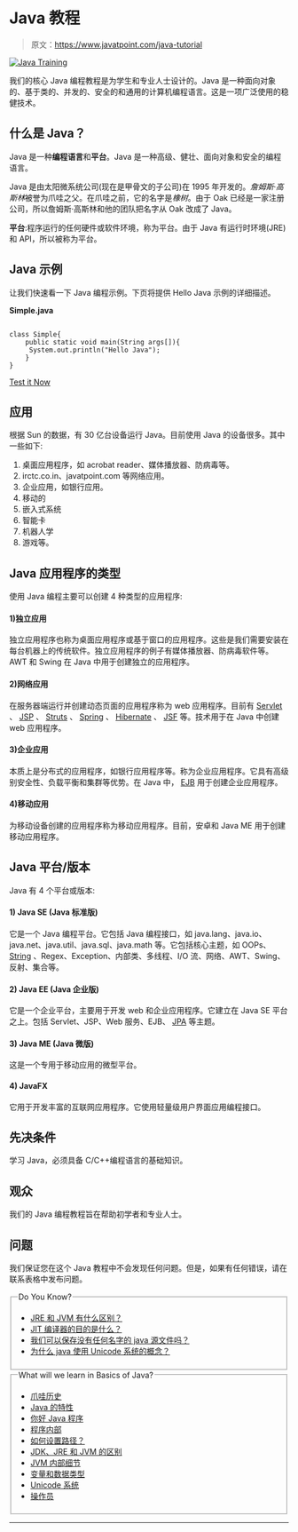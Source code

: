 # Java 教程

> 原文：<https://www.javatpoint.com/java-tutorial>

[![Java Training](../img/75861dec4033c33064f56129fbb22251.png)](https://training.javatpoint.com/)

我们的核心 Java 编程教程是为学生和专业人士设计的。Java 是一种面向对象的、基于类的、并发的、安全的和通用的计算机编程语言。这是一项广泛使用的稳健技术。

## 什么是 Java？

Java 是一种**编程语言**和**平台**。Java 是一种高级、健壮、面向对象和安全的编程语言。

Java 是由太阳微系统公司(现在是甲骨文的子公司)在 1995 年开发的。*詹姆斯·高斯林*被誉为爪哇之父。在爪哇之前，它的名字是*橡树*。由于 Oak 已经是一家注册公司，所以詹姆斯·高斯林和他的团队把名字从 Oak 改成了 Java。

**平台**:程序运行的任何硬件或软件环境，称为平台。由于 Java 有运行时环境(JRE)和 API，所以被称为平台。

## Java 示例

让我们快速看一下 Java 编程示例。下页将提供 Hello Java 示例的详细描述。

**Simple.java**

```

class Simple{
    public static void main(String args[]){
     System.out.println("Hello Java");
    }
}

```

[Test it Now](https://compiler.javatpoint.com/opr/test.jsp?filename=Simple)

## 应用

根据 Sun 的数据，有 30 亿台设备运行 Java。目前使用 Java 的设备很多。其中一些如下:

1.  桌面应用程序，如 acrobat reader、媒体播放器、防病毒等。
2.  irctc.co.in、javatpoint.com 等网络应用。
3.  企业应用，如银行应用。
4.  移动的
5.  嵌入式系统
6.  智能卡
7.  机器人学
8.  游戏等。

## Java 应用程序的类型

使用 Java 编程主要可以创建 4 种类型的应用程序:

#### 1)独立应用

独立应用程序也称为桌面应用程序或基于窗口的应用程序。这些是我们需要安装在每台机器上的传统软件。独立应用程序的例子有媒体播放器、防病毒软件等。AWT 和 Swing 在 Java 中用于创建独立的应用程序。

#### 2)网络应用

在服务器端运行并创建动态页面的应用程序称为 web 应用程序。目前有 [Servlet](servlet-tutorial) 、 [JSP](jsp-tutorial) 、 [Struts](struts-2-tutorial) 、 [Spring](spring-tutorial) 、 [Hibernate](hibernate-tutorial) 、 [JSF](jsf-tutorial) 等。技术用于在 Java 中创建 web 应用程序。

#### 3)企业应用

本质上是分布式的应用程序，如银行应用程序等。称为企业应用程序。它具有高级别安全性、负载平衡和集群等优势。在 Java 中， [EJB](https://www.javatpoint.com/ejb-tutorial) 用于创建企业应用程序。

#### 4)移动应用

为移动设备创建的应用程序称为移动应用程序。目前，安卓和 Java ME 用于创建移动应用程序。

## Java 平台/版本

Java 有 4 个平台或版本:

#### 1) Java SE (Java 标准版)

它是一个 Java 编程平台。它包括 Java 编程接口，如 java.lang、java.io、java.net、java.util、java.sql、java.math 等。它包括核心主题，如 OOPs、 [String](java-string) 、Regex、Exception、内部类、多线程、I/O 流、网络、AWT、Swing、反射、集合等。

#### 2) Java EE (Java 企业版)

它是一个企业平台，主要用于开发 web 和企业应用程序。它建立在 Java SE 平台之上。包括 Servlet、JSP、Web 服务、EJB、 [JPA](https://www.javatpoint.com/jpa-tutorial) 等主题。

#### 3) Java ME (Java 微版)

这是一个专用于移动应用的微型平台。

#### 4) JavaFX

它用于开发丰富的互联网应用程序。它使用轻量级用户界面应用编程接口。

## 先决条件

学习 Java，必须具备 C/C++编程语言的基础知识。

## 观众

我们的 Java 编程教程旨在帮助初学者和专业人士。

## 问题

我们保证您在这个 Java 教程中不会发现任何问题。但是，如果有任何错误，请在联系表格中发布问题。

<fieldset><legend class="legendfont">Do You Know?</legend>

*   [JRE 和 JVM 有什么区别？](difference-between-jdk-jre-and-jvm)
*   [JIT 编译器的目的是什么？](internal-details-of-jvm)
*   [我们可以保存没有任何名字的 java 源文件吗？](internal-details-of-hello-java-program)
*   [为什么 java 使用 Unicode 系统的概念？](unicode-system-in-java)

</fieldset>

<fieldset><legend class="legendfont">What will we learn in Basics of Java?</legend>

*   [爪哇历史](history-of-java)
*   [Java 的特性](features-of-java)
*   [你好 Java 程序](simple-program-of-java)
*   [程序内部](internal-details-of-hello-java-program)
*   [如何设置路径？](how-to-set-path-in-java)
*   [JDK、JRE 和 JVM 的区别](difference-between-jdk-jre-and-jvm)
*   [JVM 内部细节](internal-details-of-jvm)
*   [变量和数据类型](variable-datatype)
*   [Unicode 系统](unicode-system-in-java)
*   [操作员](operators-in-java)

</fieldset>

* * *